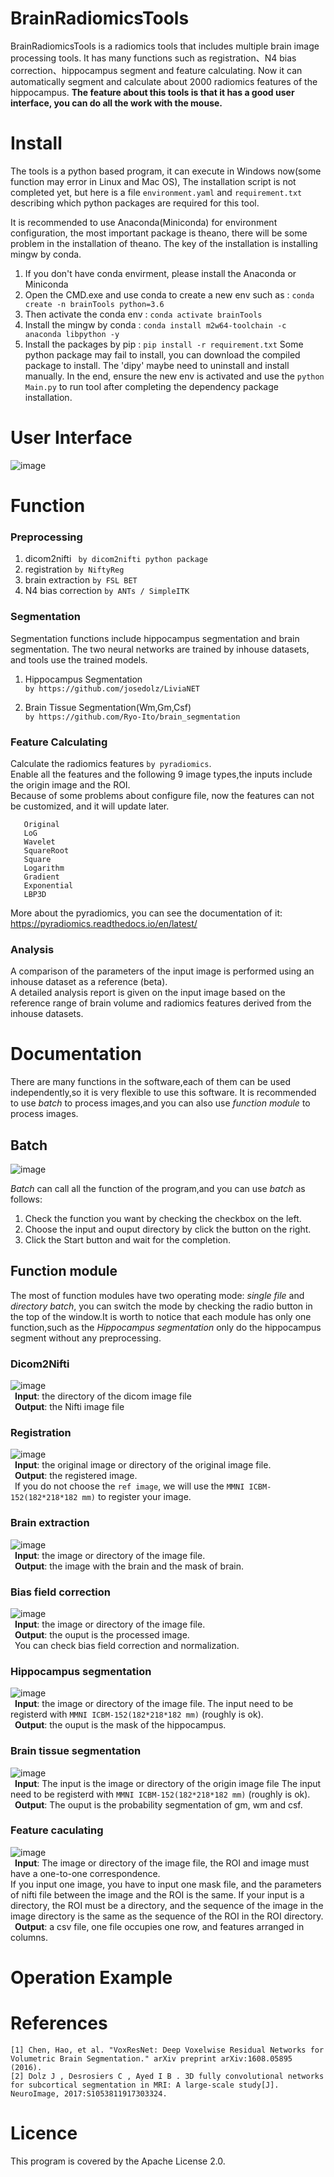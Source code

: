 # BrainRadiomicsTools

  BrainRadiomicsTools is a radiomics tools that includes multiple brain image processing tools. It has many functions 
  such as registration、N4 bias correction、hippocampus segment and feature calculating. Now it can automatically 
  segment and calculate about 2000 radiomics features of the hippocampus.
  **The feature about this tools is that it has a good user interface, you can do all the work with the mouse.**
  
# Install

  The tools is a python based program, it can execute in Windows now(some function may error in Linux and Mac OS),
  The installation script is not completed yet, but here is a file `environment.yaml` and `requirement.txt` describing which python packages are required for this tool.
  
  It is recommended to use Anaconda(Miniconda) for environment configuration, the most important package is theano, there will be
  some problem in the installation of theano. The key of the installation is installing mingw by conda.

  1. If you don't have conda envirment, please install the Anaconda or Miniconda
  2. Open the CMD.exe and use conda to create a new env such as : `conda create -n brainTools python=3.6`
  3. Then activate the conda env : `conda activate brainTools`
  4. Install the mingw by conda : `conda install m2w64-toolchain -c anaconda libpython -y`
  5. Install the packages by pip :  `pip install -r requirement.txt`
  Some python package may fail to install, you can download the compiled package to install.
  The 'dipy' maybe need to uninstall and install manually.
  In the end, ensure the new env is activated and use the `python Main.py` to run tool after completing the dependency package installation.

# User Interface

![image](https://github.com/YongLiuLab/BrainRadiomicsTools/blob/master/images/main.png)

# Function
### Preprocessing
1. dicom2nifti
   ` by dicom2nifti python package`
2. registration
   `by NiftyReg`
3. brain extraction
   `by FSL BET`
4. N4 bias correction
   `by ANTs / SimpleITK`
### Segmentation
Segmentation functions include hippocampus segmentation and brain segmentation. The two neural networks are trained by inhouse datasets, and tools use the trained models.
1. Hippocampus Segmentation  
   `by https://github.com/josedolz/LiviaNET`
   
2. Brain Tissue Segmentation(Wm,Gm,Csf)  
   `by https://github.com/Ryo-Ito/brain_segmentation`
### Feature Calculating
Calculate the radiomics features `by pyradiomics`.  
Enable all the features and the following 9 image types,the inputs include the origin image and the ROI.  
Because of some problems about configure file, now the features can not be customized, and it will update later.
 ````
    Original  
    LoG
    Wavelet
    SquareRoot
    Square
    Logarithm
    Gradient
    Exponential
    LBP3D
 ````
More about the pyradiomics, you can see the documentation of it:  https://pyradiomics.readthedocs.io/en/latest/
### Analysis
A comparison of the parameters of the input image is performed using an inhouse dataset as a reference (beta).  
A detailed analysis report is given on the input image based on the reference range of brain volume and radiomics features
 derived from the inhouse datasets.
# Documentation
There are many functions in the software,each of them can be used independently,so it is very flexible to use this software. It is recommended to use *batch* to process images,and you can also use  *function module* to process images.  
## Batch 
![image](https://github.com/YongLiuLab/BrainRadiomicsTools/blob/master/images/batch.png)  

*Batch* can call all the function of the program,and you can use *batch* as follows:  
1. Check the function you want by checking the checkbox on the left.
2. Choose the input and ouput directory by click the button on the right.
3. Click the Start button and wait for the completion.

## Function module
The most of function modules have two operating mode: *single file* and *directory batch*,
you can switch the mode by checking the radio button in the top of the window.It is worth to notice that each module has only one function,such as the *Hippocampus segmentation* only do the hippocampus segment without any preprocessing.
### Dicom2Nifti
![image](https://github.com/YongLiuLab/BrainRadiomicsTools/blob/master/images/dicom.png)  
     &ensp;**Input**: the directory of the dicom image file  
     &ensp;**Output**: the Nifti image file  
### Registration
![image](https://github.com/YongLiuLab/BrainRadiomicsTools/blob/master/images/reg.png)  
&ensp;**Input**: the original image or directory of the original image file.  
&ensp;**Output**: the registered image.  
&ensp;If you do not choose the `ref image`, we will use the `MMNI ICBM-152(182*218*182 mm)` to register your image.
### Brain extraction
![image](https://github.com/YongLiuLab/BrainRadiomicsTools/blob/master/images/bet.png)  
&ensp;**Input**: the image or directory of the image file.  
&ensp;**Output**: the image with the brain and the mask of brain.  
### Bias field correction
![image](https://github.com/YongLiuLab/BrainRadiomicsTools/blob/master/images/bfc.png)  
&ensp;**Input**: the image or directory of the image file.  
&ensp;**Output**: the ouput is the processed image.  
&ensp;You can check bias field correction and normalization.
### Hippocampus segmentation 
![image](https://github.com/YongLiuLab/BrainRadiomicsTools/blob/master/images/hs.png)  
&ensp;**Input**: the image or directory of the image file. The input need to be registerd with `MMNI ICBM-152(182*218*182 mm)` (roughly is ok).  
&ensp;**Output**: the ouput is the mask of the hippocampus.   
### Brain tissue segmentation
![image](https://github.com/YongLiuLab/BrainRadiomicsTools/blob/master/images/bs.png)  
&ensp;**Input**: The input is the image or directory of the origin image file The input need to be registerd with `MMNI ICBM-152(182*218*182 mm)` (roughly is ok).  
&ensp;**Output**: The ouput is the probability segmentation of gm, wm and csf.  
### Feature caculating
![image](https://github.com/YongLiuLab/BrainRadiomicsTools/blob/master/images/feature.png)  
&ensp;**Input**: The image or directory of the image file, the ROI and image must have a one-to-one correspondence.  
If you input one image, you have to input one mask file, and the parameters of nifti file between the image and the ROI is the same. If your input is a directory, the ROI must be a directory, and the sequence of the image in the image directory is the same as the sequence of the ROI in the ROI directory.   
&ensp;**Output**: a csv file, one file occupies one row, and features arranged in columns.
# Operation Example

# References
````
[1] Chen, Hao, et al. "VoxResNet: Deep Voxelwise Residual Networks for Volumetric Brain Segmentation." arXiv preprint arXiv:1608.05895 (2016).
[2] Dolz J , Desrosiers C , Ayed I B . 3D fully convolutional networks for subcortical segmentation in MRI: A large-scale study[J]. NeuroImage, 2017:S1053811917303324.
````
# Licence
This program is covered by the Apache License 2.0.